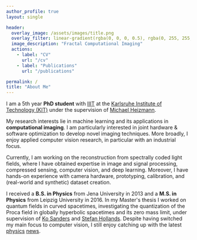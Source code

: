 ```yaml
---
author_profile: true
layout: single

header:
  overlay_image: /assets/images/title.png
  overlay_filter: linear-gradient(rgba(0, 0, 0, 0.5), rgba(0, 255, 255, 0.0))
  image_description: "Fractal Computational Imaging"
  actions:
    - label: "CV"
      url: "/cv"
    - label: "Publications"
      url: "/publications"

permalink: /
title: "About Me"
---
```


I  am a 5th year **PhD student** with [IIIT] at the [Karlsruhe Institute of Technology (KIT)] under the supervision of [Michael Heizmann].

My research interests lie in machine learning and its applications in **computational imaging**.
I am particularly interested in joint hardware & software optimization to develop novel imaging techniques.
More broadly, I enjoy applied computer vision research, in particular with an industrial focus.

Currently, I am working on the reconstruction from spectrally coded light fields, where I have obtained expertise in image and signal processing, compressed sensing, computer vision, and deep learning.
Moreover, I have hands-on experience with camera hardware, prototyping, calibration, and (real-world and synthetic) dataset creation.

I received a **B.S. in Physics** from Jena University in 2013 and a **M.S. in Physics** from Leipzig University in 2016.
In my Master's thesis I worked on quantum fields in curved spacetimes, investigating the quantization of the Proca field in globally hyperbolic spacetimes and its zero mass limit, under supervision of [Ko Sanders] and [Stefan Hollands].
Despite having switched my main focus to computer vision, I still enjoy catching up with the latest [physics](https://www.quantamagazine.org/) [news](https://www.math.columbia.edu/~woit/wordpress/).


[Michael Heizmann]: https://www.iiit.kit.edu/english/3252.php
[IIIT]: https://iiit.kit.edu/english
[LTI]: https://www.lti.kit.edu/english/
[Karlsruhe Institute of Technology (KIT)]: https://www.kit.edu/english
[Ko Sanders]: https://www.dcu.ie/maths/people/ko-sanders
[Stefan Hollands]: https://home.uni-leipzig.de/tet/?page_id=215
